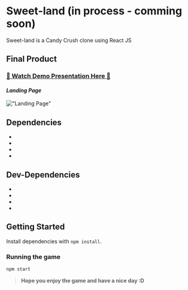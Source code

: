 # Sweet-land (in process - comming soon)

Sweet-land is a Candy Crush clone using React JS

## Final Product

### [👋 Watch Demo Presentation Here 👋]()

#### _Landing Page_

!["Landing Page"]()

## Dependencies
-
-
-
-


## Dev-Dependencies
-
-
-
-

## Getting Started

Install dependencies with `npm install`.

### Running the game 

```sh
npm start
```

> **Hope you enjoy the game and have a nice day :D**



